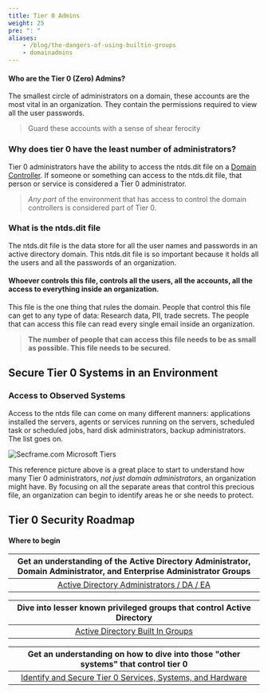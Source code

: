 ```yaml
---
title: Tier 0 Admins
weight: 25
pre: ": "
aliases: 
    - /blog/the-dangers-of-using-builtin-groups
    - domainadmins
---
```

#### Who are the Tier 0 (Zero) Admins?

<!-- need some more stuff on cleaning up domain admins 
start with active directory domain admin accounts and cleanup before driving into tiered stuff
-->
The smallest circle of administrators on a domain, these accounts are the most vital in an organization. They contain the permissions required to view all the user passwords. 

> Guard these accounts with a sense of shear ferocity

### Why does tier 0 have the least number of administrators?

Tier 0 administrators have the ability to access the ntds.dit file on a [Domain Controller](https://en.m.wikipedia.org/wiki/Domain_controller_(Windows)). If someone or something can access to the ntds.dit file, that person or service is considered a Tier 0 administrator.

> _Any part_ of the environment that has access to control the domain controllers is considered part of Tier 0. 

### What is the ntds.dit file

The ntds.dit file is the data store for all the user names and passwords in an active directory domain. This ntds.dit file is so important because it holds all the users and all the passwords of an organization. 

#### Whoever controls this file, controls all the users, all the accounts, all the access to everything inside an organization. 

This file is the one thing that rules the domain. People that control this file can get to any type of data: Research data, PII, trade secrets. The people that can access this file can read every single email inside an organization.

> **The number of people that can access this file needs to be as small as possible. This file needs to be secured.**

## Secure Tier 0 Systems in an Environment 

### Access to Observed Systems
Access to the ntds file can come on many different manners: applications installed the servers, agents or services running on the servers, scheduled task or scheduled jobs, hard disk administrators, backup administrators. The list goes on.

![Secframe.com Microsoft Tiers](</redforest/phase1/images/Tier 0 Observed Systems.png?classes=shadow&width=40pc>)

This reference picture above is a great place to start to understand how many Tier 0 administrators, _not just domain administrators_, an organization might have. By focusing on all the separate areas that control this precious file, an organization can begin to identify areas he or she needs to protect.

## Tier 0 Security Roadmap
#### Where to begin

| Get an understanding of the Active Directory Administrator, Domain Administrator, and Enterprise Administrator Groups |
| :---: |
| [Active Directory Administrators / DA / EA](tier0_a_da_ea)|

| Dive into lesser known privileged groups that control Active Directory |
| :---: |
| [Active Directory Built In Groups](builtingroups)|

| Get an understanding on how to dive into those "other systems" that control tier 0|
| :---: |
| [Identify and Secure Tier 0 Services, Systems, and Hardware](howtosecuretier0)|